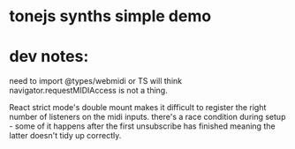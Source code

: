 # tonejs synths simple demo

# dev notes:

need to import @types/webmidi or TS will think navigator.requestMIDIAccess is not a thing.

React strict mode's double mount makes it difficult to register the right number of listeners on the midi inputs.  there's a race condition during setup - some of it happens after the first unsubscribe has finished meaning the latter doesn't tidy up correctly.